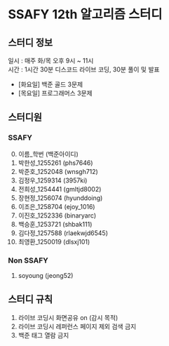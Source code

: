 # SSAFY 12th 알고리즘 스터디

## 스터디 정보

일시 : 매주 화/목 오후 9시 ~ 11시 <br/>
시간 : 1시간 30분 디스코드 라이브 코딩, 30분 풀이 및 발표
- [화요일] 백준 골드 3문제
- [목요일] 프로그래머스 3문제

## 스터디원

### SSAFY

0. 이름\_학번 (백준아이디)
1. 박한성\_1255261 (phs7646)
2. 박준호\_1252048 (wnsgh712)
3. 김정우\_1259314 (3957ki)
4. 전희성\_1254441 (gmltjd8002)
5. 장현정\_1256074 (hyunddoing)
6. 이조은\_1258704 (ejoy_1016)
7. 이진호\_1252336 (binaryarc)
8. 백승훈\_1253721 (shbak111)
9. 김다정\_1257588 (rlaekwjd6545)
10. 최영환\_1250019 (dlsxj101)

### Non SSAFY

1. soyoung (jeong52)

## 스터디 규칙

1. 라이브 코딩시 화면공유 on (감시 목적)
2. 라이브 코딩시 레퍼런스 페이지 제외 검색 금지
3. 백준 태그 열람 금지
